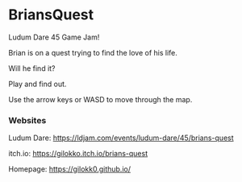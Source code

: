 # BriansQuest
Ludum Dare 45 Game Jam!

Brian is on a quest trying to find the love of his life.

Will he find it?

Play and find out.

Use the arrow keys or WASD to move through the map.

### Websites
Ludum Dare: https://ldjam.com/events/ludum-dare/45/brians-quest

itch.io: https://gilokko.itch.io/brians-quest

Homepage: https://gilokk0.github.io/
